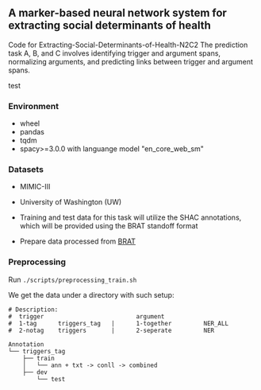 ## A marker-based neural network system for extracting social determinants of health

Code for Extracting-Social-Determinants-of-Health-N2C2
The prediction task A, B, and C involves identifying trigger and argument spans, normalizing arguments, and predicting links between trigger and argument spans. 

test

### Environment
- wheel
- pandas
- tqdm
- spacy>=3.0.0 with languange model "en_core_web_sm"

### Datasets

- MIMIC-III
- University of Washington (UW)

- Training and test data for this task will utilize the SHAC annotations, which will be provided using the BRAT standoff format
- Prepare data processed from [BRAT](https://github.com/Lybarger/brat_scoring)


### Preprocessing

Run `./scripts/preprocessing_train.sh`

We get the data under a directory with such setup:

```
# Description:
#  trigger                          argument
#  1-tag      triggers_tag   |      1-together         NER_ALL
#  2-notag    triggers       |      2-seperate         NER

Annotation
└── triggers_tag
	├── train
	│   └── ann + txt -> conll -> combined 
 	├── dev
        └── test

```






